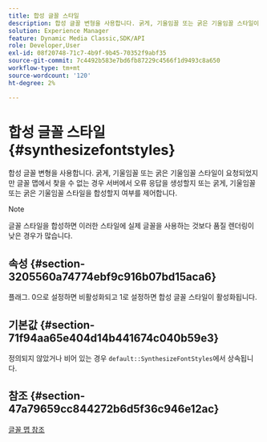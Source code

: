 ```yaml
---
title: 합성 글꼴 스타일
description: 합성 글꼴 변형을 사용합니다. 굵게, 기울임꼴 또는 굵은 기울임꼴 스타일이 요청되었지만 글꼴 맵에서 찾을 수 없는 경우 서버에서 오류 응답을 생성할지 또는 굵게, 기울임꼴 또는 굵은 기울임꼴 스타일을 합성할지 여부를 제어합니다.
solution: Experience Manager
feature: Dynamic Media Classic,SDK/API
role: Developer,User
exl-id: 08f20748-71c7-4b9f-9b45-70352f9abf35
source-git-commit: 7c4492b583e7bd6fb87229c4566f1d9493c8a650
workflow-type: tm+mt
source-wordcount: '120'
ht-degree: 2%

---
```


# 합성 글꼴 스타일{#synthesizefontstyles}

합성 글꼴 변형을 사용합니다. 굵게, 기울임꼴 또는 굵은 기울임꼴 스타일이 요청되었지만 글꼴 맵에서 찾을 수 없는 경우 서버에서 오류 응답을 생성할지 또는 굵게, 기울임꼴 또는 굵은 기울임꼴 스타일을 합성할지 여부를 제어합니다.

>[!NOTE]
>
>글꼴 스타일을 합성하면 이러한 스타일에 실제 글꼴을 사용하는 것보다 품질 렌더링이 낮은 경우가 많습니다.

## 속성 {#section-3205560a74774ebf9c916b07bd15aca6}

플래그. 0으로 설정하면 비활성화되고 1로 설정하면 합성 글꼴 스타일이 활성화됩니다.

## 기본값 {#section-71f94aa65e404d14b441674c040b59e3}

정의되지 않았거나 비어 있는 경우 `default::SynthesizeFontStyles`에서 상속됩니다.

## 참조 {#section-47a79659cc844272b6d5f36c946e12ac}

[글꼴 맵 참조](../../../../../is-api/image-catalog/image-serving-api-ref/c-image-catalog-reference/c-font-map-reference/c-font-map-reference.md#concept-f81f319d03c646c5a8ef87b3277dd37d)
